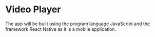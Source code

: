 # Video Player

The app will be built using the program language JavaScript and the framework React Native as it is a mobile application.
